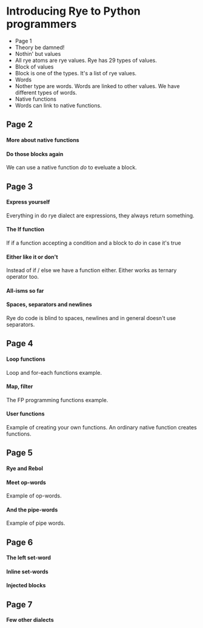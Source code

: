 # Introducing Rye to Python programmers

* Page 1
 * Theory be damned!
  * Nothin' but values
   * All rye atoms are rye values. Rye has 29 types of values.
  * Block of values
   * Block is one of the types. It's a list of rye values.
  * Words
   * Nother type are words. Words are linked to other values. We have different types of words.
  * Native functions
   * Words can link to native functions.

## Page 2
#### More about native functions
#### Do those blocks again
We can use a native function _do_ to eveluate a block.

## Page 3
#### Express yourself
Everything in do rye dialect are expressions, they always return something.
#### The If function
If if a function accepting a condition and a block to _do_ in case it's true
#### Either like it or don't
Instead of if / else we have a function either. Either works as ternary operator too.
#### All-isms so far
#### Spaces, separators and newlines
Rye do code is blind to spaces, newlines and in general doesn't use separators. 

## Page 4
#### Loop functions
Loop and for-each functions example.
#### Map, filter
The FP programming functions example.
#### User functions
Example of creating your own functions. An ordinary native function creates functions.

## Page 5
#### Rye and Rebol
#### Meet op-words
Example of op-words.
#### And the pipe-words
Example of pipe words.

## Page 6
#### The left set-word
#### Inline set-words
#### Injected blocks

## Page 7
#### Few other dialects
